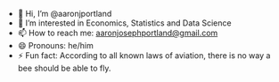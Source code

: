 - 👋 Hi, I’m @aaronjportland
- 👀 I’m interested in Economics, Statistics and Data Science
- 📫 How to reach me: aaronjosephportland@gmail.com
- 😄 Pronouns: he/him
- ⚡ Fun fact: According to all known laws of aviation, there is no way a bee should be able to fly.

<!---
aaronjportland/aaronjportland is a ✨ special ✨ repository because its `README.md` (this file) appears on your GitHub profile.
You can click the Preview link to take a look at your changes.
--->
